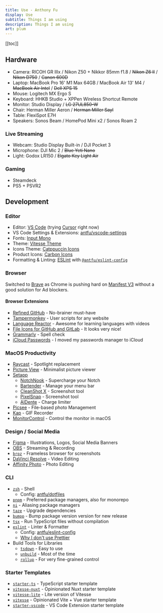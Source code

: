 ```yaml
---
title: Use - Anthony Fu
display: Use
subtitle: Things I am using
description: Things I am using
art: plum
---
```


[[toc]]

## Hardware

- Camera: RICOH GR IIIx / Nikon Z50 + Nikkor 85mm f1.8 / ~~Nikon Z6 II~~ / ~~Nikon D750~~ / ~~Canon 600D~~
- Laptop: MacBook Pro 16' M1 Max 64GB / MacBook Air 13' M4 / ~~MacBook Air Intel~~ / ~~Dell XPS 15~~
- Mouse: Logitech MX Ergo S
- Keyboard: HHKB Studio + XPPen Wireless Shortcut Remote
- Monitor: Studio Display / ~~LG 27UL850-W~~
- Chair: Herman Miller Aeron / ~~Herman Miller Sayl~~
- Table: FlexiSpot E7H
- Speakers: Sonos Beam / HomePod Mini x2 / Sonos Roam 2

### Live Streaming

- Webcam: Studio Display Built-in / DJI Pocket 3
- Microphone: DJI Mic 2 / ~~Blue Yeti Nano~~
- Light: Godox LR150 / ~~Elgato Key Light Air~~

### Gaming

- Steamdeck
- PS5 + PSVR2

## Development

### Editor

- Editor: [VS Code](https://code.visualstudio.com/) (trying [Cursor](https://www.cursor.com/) right now)
- VS Code Settings & Extensions: [antfu/vscode-settings](https://github.com/antfu/vscode-settings)
- Fonts: [Input Mono](https://input.djr.com/)
- Theme: [Vitesse Theme](https://github.com/antfu/vscode-theme-vitesse)
- Icons Theme: [Catppuccin Icons](https://marketplace.visualstudio.com/items?itemName=Catppuccin.catppuccin-vsc-icons)
- Product Icons: [Carbon Icons](https://github.com/antfu/vscode-icons-carbon)
- Formatting & Linting: [ESLint](https://marketplace.visualstudio.com/items?itemName=dbaeumer.vscode-eslint) with [`@antfu/eslint-config`](https://github.com/antfu/eslint-config)

### Browser

Switched to [Brave](https://brave.com/) as Chrome is pushing hard on [Manifest V3](https://www.eff.org/deeplinks/2021/12/chrome-users-beware-manifest-v3-deceitful-and-threatening) without a good solution for Ad blockers.

#### Browser Extensions

- [Refined GitHub](https://chrome.google.com/webstore/detail/refined-github/hlepfoohegkhhmjieoechaddaejaokhf) - No-brainer must-have
- [Tampermonkey](https://chrome.google.com/webstore/detail/tampermonkey/dhdgffkkebhmkfjojejmpbldmpobfkfo) - User scripts for any website
- [Language Reactor](https://www.languagereactor.com/) - Awesome for learning languages with videos
- [File Icons for GitHub and GitLab](https://chrome.google.com/webstore/detail/file-icons-for-github-and/ficfmibkjjnpogdcfhfokmihanoldbfe) - It looks very nice!
- [Grammarly](https://chrome.google.com/webstore/detail/grammarly-grammar-checker/kbfnbcaeplbcioakkpcpgfkobkghlhen) - Spell check
- [iCloud Passwords](https://chromewebstore.google.com/detail/icloud-passwords/pejdijmoenmkgeppbflobdenhhabjlaj) - I moved my passwords manager to iCloud

### MacOS Productivity

- [Raycast](https://raycast.com/) - Spotlight replacement
- [Picture View](https://wl879.github.io/apps/picview/) - Minimalist picture viewer
- [Setapp](https://setapp.com/)
  - [NotchNook](https://lo.cafe/notchnook) - Supercharge your Notch
  - [Bartender](https://www.macbartender.com/) - Manage your menu bar
  - [CleanShot X](https://cleanshot.com/) - Screenshot tool
  - [PixelSnap](https://getpixelsnap.com/) - Screenshot tool
  - [AlDente](https://apphousekitchen.com/) - Charge limiter
- [Picsee](https://picsee.chitaner.com/) - File-based photo Management
- [Kap](https://getkap.co/) - GIF Recorder
- [MonitorControl](https://github.com/MonitorControl/MonitorControl) - Control the monitor in macOS

### Design / Social Media

- [Figma](https://www.figma.com/) - Illustrations, Logos, Social Media Banners
- [OBS](https://obsproject.com/) - Streaming & Recording
- [`broz`](https://github.com/antfu/broz) - Frameless browser for screenshots
- [DaVinci Resolve](https://www.blackmagicdesign.com/products/davinciresolve) - Video Editing
- [Affinity Photo](https://affinity.serif.com/photo) - Photo Editing

### CLI

- [`zsh`](https://zsh.org/) - Shell
  - Config: [antfu/dotfiles](https://github.com/antfu/dotfiles)
- [`pnpm`](https://pnpm.io/) - Preferred package managers, also for monorepo
- [`ni`](https://github.com/antfu/ni) - Aliasing package managers
- [`taze`](https://github.com/antfu/taze) - Upgrade dependencies
- [`bumpp`](https://github.com/antfu/bumpp) - Bump package version version for new release
- [`tsx`](https://github.com/privatenumber/tsx) - Run TypeScript files without compilation
- [`eslint`](https://eslint.org/) - Linter & Formatter
  - Config: [antfu/eslint-config](https://github.com/antfu/eslint-config)
  - [Why I don't use Prettier](https://antfu.me/posts/why-not-prettier)
- Build Tools for Libraries
  - [`tsdown`](https://github.com/rolldown/tsdown) - Easy to use
  - [`unbuild`](https://github.com/unjs/unbuild) - Most of the time
  - [`rollup`](https://rollupjs.org/) - For very fine-grained control

### Starter Templates

- [`starter-ts`](https://github.com/antfu/starter-ts) - TypeScript starter template
- [`vitesse-nuxt`](https://github.com/antfu/vitesse-nuxt) - Opinionated Nuxt starter template
- [`vitesse-lite`](https://github.com/antfu/vitesse-lite) - Lite version of Vitesse
- [`vitesse`](https://github.com/antfu/vitesse) - Opinionated Vite + Vue starter template
- [`starter-vscode`](https://github.com/antfu/starter-vscode) - VS Code Extension starter template
